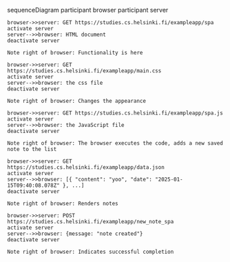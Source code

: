 sequenceDiagram
    participant browser
    participant server

    browser->>server: GET https://studies.cs.helsinki.fi/exampleapp/spa
    activate server
    server-->>browser: HTML document
    deactivate server

    Note right of browser: Functionality is here

    browser->>server: GET https://studies.cs.helsinki.fi/exampleapp/main.css
    activate server
    server-->>browser: the css file
    deactivate server

    Note right of browser: Changes the appearance

    browser->>server: GET https://studies.cs.helsinki.fi/exampleapp/spa.js
    activate server
    server-->>browser: the JavaScript file
    deactivate server

    Note right of browser: The browser executes the code, adds a new saved note to the list

    browser->>server: GET https://studies.cs.helsinki.fi/exampleapp/data.json
    activate server
    server-->>browser: [{ "content": "yoo", "date": "2025-01-15T09:40:08.078Z" }, ...]
    deactivate server

    Note right of browser: Renders notes

    browser->>server: POST https://studies.cs.helsinki.fi/exampleapp/new_note_spa
    activate server
    server-->>browser: {message: "note created"}
    deactivate server

    Note right of browser: Indicates successful completion
